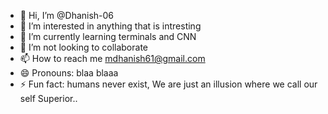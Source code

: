 - 👋 Hi, I’m @Dhanish-06
- 👀 I’m interested in anything that is intresting
- 🌱 I’m currently learning terminals and CNN
- 💞️ I’m not looking to collaborate 
- 📫 How to reach me mdhanish61@gmail.com
- 😄 Pronouns: blaa blaaa
- ⚡ Fun fact: humans never exist, We are just an illusion where we call our self Superior.. 

<!---
Dhanish-06/Dhanish-06 is a ✨ special ✨ repository because its `README.md` (this file) appears on your GitHub profile.
You can click the Preview link to take a look at your changes.
--->
